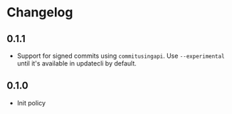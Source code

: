 # Changelog

## 0.1.1

* Support for signed commits using `commitusingapi`. Use `--experimental` until it's available in updatecli by default.

## 0.1.0

* Init policy
